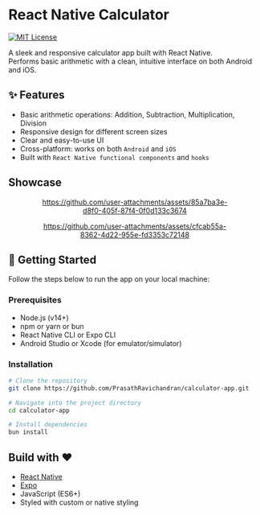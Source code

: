# React Native Calculator

<a href="https://github.com/PrasathRavichandran/calculator-app/blob/main/LICENSE">
    <img alt="MIT License" src="https://img.shields.io/badge/License-MIT-green.svg"/>
</a>

<p>A sleek and responsive calculator app built with React Native.</br>
Performs basic arithmetic with a clean, intuitive interface on both Android and iOS.</p>

## ✨ Features

- Basic arithmetic operations: Addition, Subtraction, Multiplication, Division
- Responsive design for different screen sizes
- Clear and easy-to-use UI
- Cross-platform: works on both `Android` and `iOS`
- Built with `React Native functional components` and `hooks`

## Showcase

<div align="center">
<div style="width:400px;">
  
https://github.com/user-attachments/assets/85a7ba3e-d8f0-405f-87f4-0f0d133c3674

</div>

<div style="width: 400px;">

https://github.com/user-attachments/assets/cfcab55a-8362-4d22-955e-fd3353c72148

</div>
</div>

## 🚀 Getting Started

Follow the steps below to run the app on your local machine:

### Prerequisites

- Node.js (v14+)
- npm or yarn or bun
- React Native CLI or Expo CLI
- Android Studio or Xcode (for emulator/simulator)

### Installation

```bash
# Clone the repository
git clone https://github.com/PrasathRavichandran/calculator-app.git

# Navigate into the project directory
cd calculator-app

# Install dependencies
bun install

```

## Build with ❤️

- [React Native](https://reactnative.dev/)
- [Expo](https://expo.dev/)
- JavaScript (ES6+)
- Styled with custom or native styling

